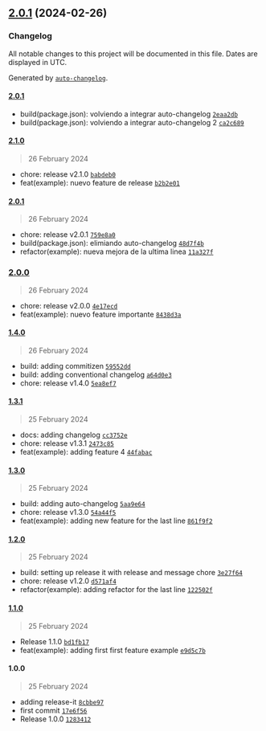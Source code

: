 

## [2.0.1](https://github.com/carlosxplor/release-it-demo/compare/2.1.0...2.0.1) (2024-02-26)

### Changelog

All notable changes to this project will be documented in this file. Dates are displayed in UTC.

Generated by [`auto-changelog`](https://github.com/CookPete/auto-changelog).

#### [2.0.1](https://github.com/carlosxplor/release-it-demo/compare/2.1.0...2.0.1)

- build(package.json): volviendo a integrar auto-changelog [`2eaa2db`](https://github.com/carlosxplor/release-it-demo/commit/2eaa2dbbba86d5246f317bc21765b5af24a5fd02)
- build(package.json): volviendo a integrar auto-changelog 2 [`ca2c689`](https://github.com/carlosxplor/release-it-demo/commit/ca2c68948069430d46f7af5e32fd1f8e368faf53)

#### [2.1.0](https://github.com/carlosxplor/release-it-demo/compare/2.0.1...2.1.0)

> 26 February 2024

- chore: release v2.1.0 [`babdeb0`](https://github.com/carlosxplor/release-it-demo/commit/babdeb0add87cad050f52456017ee572c89b819d)
- feat(example): nuevo feature de release [`b2b2e01`](https://github.com/carlosxplor/release-it-demo/commit/b2b2e01ab9b7a85626fbb4ab70a56a55b26ce448)

#### [2.0.1](https://github.com/carlosxplor/release-it-demo/compare/2.0.0...2.0.1)

> 26 February 2024

- chore: release v2.0.1 [`759e8a0`](https://github.com/carlosxplor/release-it-demo/commit/759e8a0601ff89ce5c5fb846545e191f5f50de0e)
- build(package.json): elimiando auto-changelog [`48d7f4b`](https://github.com/carlosxplor/release-it-demo/commit/48d7f4b37a8556214b37eb3f8ac8dc0f7193e16e)
- refactor(example): nueva mejora de la ultima linea [`11a327f`](https://github.com/carlosxplor/release-it-demo/commit/11a327f15ee19f83bbdc5cd4c6e70947b2357e38)

### [2.0.0](https://github.com/carlosxplor/release-it-demo/compare/1.4.0...2.0.0)

> 26 February 2024

- chore: release v2.0.0 [`4e17ecd`](https://github.com/carlosxplor/release-it-demo/commit/4e17ecd68330c85d5233376578ee8812e24fecb6)
- feat(example): nuevo feature importante [`8438d3a`](https://github.com/carlosxplor/release-it-demo/commit/8438d3a0e8f52f3b38ad98085b0911190313d789)

#### [1.4.0](https://github.com/carlosxplor/release-it-demo/compare/1.3.1...1.4.0)

> 26 February 2024

- build: adding commitizen [`59552dd`](https://github.com/carlosxplor/release-it-demo/commit/59552dd419b5a0ba073e6b72d4bbc9188ad9a6f5)
- build: adding conventional changelog [`a64d0e3`](https://github.com/carlosxplor/release-it-demo/commit/a64d0e3ecafcc5c86991900dd327dc03bcede1a0)
- chore: release v1.4.0 [`5ea8ef7`](https://github.com/carlosxplor/release-it-demo/commit/5ea8ef7344bab920e8d8a739097dfe644ad68375)

#### [1.3.1](https://github.com/carlosxplor/release-it-demo/compare/1.3.0...1.3.1)

> 25 February 2024

- docs: adding changelog [`cc3752e`](https://github.com/carlosxplor/release-it-demo/commit/cc3752e1c5ee8dbc120f1ad27f60fd681b6dcbd1)
- chore: release v1.3.1 [`2473c85`](https://github.com/carlosxplor/release-it-demo/commit/2473c85387b9f3f91560334871f55a2c2f4c5a9f)
- feat(example): adding feature 4 [`44fabac`](https://github.com/carlosxplor/release-it-demo/commit/44fabaca1bf5fe33924b7de66796fb6f94d760bc)

#### [1.3.0](https://github.com/carlosxplor/release-it-demo/compare/1.2.0...1.3.0)

> 25 February 2024

- build: adding auto-changelog [`5aa9e64`](https://github.com/carlosxplor/release-it-demo/commit/5aa9e642a9866ebda291b47bed9758c95a255d86)
- chore: release v1.3.0 [`54a44f5`](https://github.com/carlosxplor/release-it-demo/commit/54a44f57dde1d7da4be42adc005a84994a6510e2)
- feat(example): adding new feature for the last line [`861f9f2`](https://github.com/carlosxplor/release-it-demo/commit/861f9f2d49d3bf727f98f280f5d86dbfd090fd21)

#### [1.2.0](https://github.com/carlosxplor/release-it-demo/compare/1.1.0...1.2.0)

> 25 February 2024

- build: setting up release it with release and message chore [`3e27f64`](https://github.com/carlosxplor/release-it-demo/commit/3e27f6436384970516b700af5c5f3ad9d54ff526)
- chore: release v1.2.0 [`d571af4`](https://github.com/carlosxplor/release-it-demo/commit/d571af441bd638843d89f3e3a195e504f968de3e)
- refactor(example): adding refactor for the last line [`122502f`](https://github.com/carlosxplor/release-it-demo/commit/122502f64c57ef09b6791432d8e4c0c942ac089b)

#### [1.1.0](https://github.com/carlosxplor/release-it-demo/compare/1.0.0...1.1.0)

> 25 February 2024

- Release 1.1.0 [`bd1fb17`](https://github.com/carlosxplor/release-it-demo/commit/bd1fb17731c6943ec598151bd8a46cf7558d2c6c)
- feat(example): adding first first feature example [`e9d5c7b`](https://github.com/carlosxplor/release-it-demo/commit/e9d5c7bb51d7fb8dfceb783aa35041a9c4a8525e)

#### 1.0.0

> 25 February 2024

- adding release-it [`8cbbe97`](https://github.com/carlosxplor/release-it-demo/commit/8cbbe97ee920b9d6cba79a5baf0d59ff133c5faa)
- first commit [`17e6f56`](https://github.com/carlosxplor/release-it-demo/commit/17e6f56e52c430c948130e6d7b37ec9a06f9df37)
- Release 1.0.0 [`1283412`](https://github.com/carlosxplor/release-it-demo/commit/12834125660ea34d2c5dc11b7e4bf33cf6635a01)
